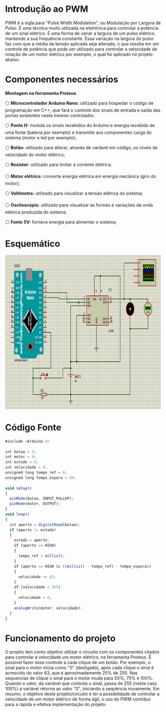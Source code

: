 # Introdução ao PWM
PWM é a sigla para "Pulse Width Modulation", ou Modulação por Largura de Pulso. É uma técnica muito utilizada na eletrônica para controlar a potência de um sinal elétrico. É uma forma de variar a largura de um pulso elétrico, mantendo a sua frequência constante. Essa variação na largura do pulso faz com que a média da tensão aplicada seja alterada, o que resulta em um controle de potência que pode ser utilizado para controlar a velocidade de rotação de um motor elétrico por exemplo, o qual foi aplicado no projeto abaixo.

# Componentes necessários

**Montagem na ferramenta Proteus**

⚪ **Microcontrolador Arduino Nano:** utilizado para hospedar o código de programação em C++, que fará o controle dos sinais de entrada e saída das portas existentes neste mesmo controlador;

⚪ **Ponte H:** modula os sinais recebidos do Arduino e energia recebida de uma fonte (bateria por exemplo) e transmite aos componentes carga do sistema (motor e led por exemplo);

⚪ **Botão:** utilizado para alterar, através de variável em código, os níveis de velocidade do motor elétrico;

⚪ **Resistor:** utilizado para limitar a corrente elétrica;

⚪ **Motor elétrico:** converte energia elétrica em energia mecânica (giro do motor);

⚪ **Voltímetro:** utilizado para visualizar a tensão elétrica do sistema;

⚪ **Osciloscópio:** utilizado para visualizar as formas e variações da onda elétrica produzida do sistema;

⚪ **Fonte 5V:** fornece energia para alimentar o sistema;

# Esquemático

<div align=center>
<img height="500em" src="./assets/img/esquematico.png">
</div>

# Código Fonte

```javascript
#include <Arduino.h>

int botao = 2;
int motor = 9;
int estado = 0;
int velocidade = 0;
unsigned long tempo_ref = 0;
unsigned long tempo_espera = 50;

void setup()
{
  pinMode(botao, INPUT_PULLUP);
  pinMode(motor, OUTPUT);
}
void loop()
{
  int aperto = digitalRead(botao);
  if (aperto != estado)
  {
    estado = aperto;
    if (aperto == HIGH)
    {
      tempo_ref = millis();
    }
    if (aperto == HIGH && ((millis() - tempo_ref) - tempo_espera))
    {
      velocidade += 63;
    }
    if (velocidade > 255)
    {
      velocidade = 0;
    }
    analogWrite(motor, velocidade);
  }
}
```

# Funcionamento do projeto

O projeto tem como objetivo utilizar o circuito com os componentes citados para controlar a velocidade um motor elétrico, na ferramenta Proteus. É possível fazer esse controle a cada clique de um botão. Por exemplo, o sinal para o motor inicia como "0" (desligado), após cada clique o sinal é acrescido do valor 63, que é aproximadamente 25% de 255. Nas sequencias de clique o sinal para o motor muda para 50%, 75% e 100%. Quando o valor, da variável que controla o sinal, passa de 255 (neste caso 100%) a variável retorna ao valor "0", iniciando a sequência novamente. Em resumo, o objetivo deste projeto/circuito é ter a possibilidade de controlar a velocidade de um motor elétrico de forma ágil, o uso do PWM contribui para a rápida e efetiva implementação do projeto.
